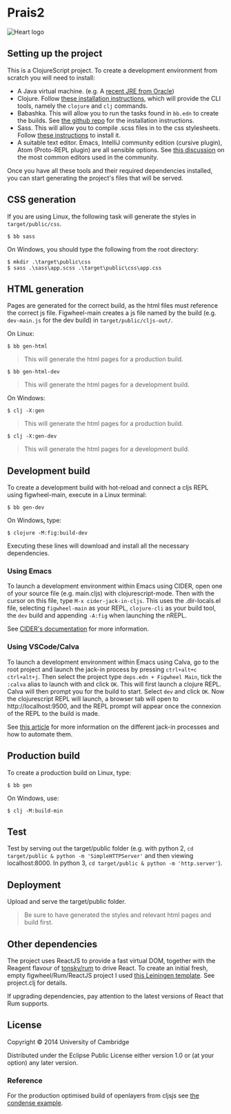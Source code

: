 # Prais2

![Heart logo](https://childrensheartsurgery.info/assets/logo3.png)

## Setting up the project
This is a ClojureScript project. To create a development environment from scratch you will need to install:

* A Java virtual machine. (e.g. A [recent JRE from Oracle](http://www.oracle.com/technetwork/java/javase/downloads/index.html))
* Clojure. Follow [these installation instructions](https://clojure.org/guides/getting_started), which will provide the CLI tools, namely the `clojure` and `clj` commands.
* Babashka. This will allow you to run the tasks found in `bb.edn` to create the builds. See [the github repo](https://github.com/babashka/babashka) for the installation instructions.
* Sass. This will allow you to compile .scss files in to the css stylesheets. Follow [these instructions](https://sass-lang.com/install) to install it.
* A suitable text editor. Emacs, IntelliJ community edition (cursive plugin), Atom (Proto-REPL plugin) are all sensible options. See [this discussion](https://practical.li/clojure/clojure-editors/) on the most common editors used in the community.
>
Once you have all these tools and their required dependencies installed, you can start generating the project's files that will be served.

## CSS generation

If you are using Linux, the following task will generate the styles in `target/public/css`.

```shell
$ bb sass
```

On Windows, you should type the following from the root directory:

```shell
$ mkdir .\target\public\css
$ sass .\sass\app.scss .\target\public\css\app.css
```

## HTML generation

Pages are generated for the correct build, as the html files must reference the correct js file. Figwheel-main creates a js file named by the build (e.g. `dev-main.js` for the dev build) in `target/public/cljs-out/`.

On Linux:

```shell
$ bb gen-html 
```
> This will generate the html pages for a production build.


```shell
$ bb gen-html-dev 
```
> This will generate the html pages for a development build.

On Windows:

```shell
$ clj -X:gen 
```
> This will generate the html pages for a production build.


```shell
$ clj -X:gen-dev 
```
> This will generate the html pages for a development build.


## Development build

To create a development build with hot-reload and connect a cljs REPL using figwheel-main, execute in a Linux terminal:

```shell
$ bb gen-dev
```

On Windows, type:

```shell
$ clojure -M:fig:build-dev
```

Executing these lines will download and install all the necessary dependencies.

### Using Emacs

To launch a development environment within Emacs using CIDER, open one of your source file (e.g. main.cljs) with clojurescript-mode. Then with the cursor on this file, type `M-x cider-jack-in-cljs`.
This uses the .dir-locals.el file, selecting `figwheel-main` as your REPL, `clojure-cli` as your build tool, the `dev` build and appending `-A:fig` when launching the nREPL.

See [CIDER's documentation](https://docs.cider.mx/cider/basics/clojurescript#_clojure_cli_figwheel_main_setup) for more information.

### Using VSCode/Calva

To launch a development environment within Emacs using Calva, go to the root project and launch the jack-in process by pressing `ctrl+alt+c ctrl+alt+j`.
Then select the project type `deps.edn + Figwheel Main`, tick the `:calva` alias to launch with and click `OK`.
This will first launch a clojure REPL. Calva will then prompt you for the build to start. Select `dev` and click `OK`.
Now the clojurescript REPL will launch, a browser tab will open to http://localhost:9500, and the REPL prompt will appear once the connexion of the REPL to the build is made.

See [this article](https://practical.li/blog/posts/clojure-repl-jack-in-or-connect/) for more information on the different jack-in processes and how to automate them.

## Production build

To create a production build on Linux, type:

```shell
$ bb gen 
```

On Windows, use:

```shell
$ clj -M:build-min 
```


<!-- 
The old Leingingen and classic figwheel build is decribed in the commented out section below.


Communicating the risks of infant surgery.
# Updated development builds
## Development builds


> We've switched the main development build to use IntelliJ (community edition with the Cursive plugin) plus Figwheel.
> To run SASS as part of the build follow the Fighwel instructions for working with cursive, but make a
> run configuration that uses script/figwheel.clj rather than script/repl.clj.

> Instructions below are for a SASS-less emacs build. You can switch to this by changing the project.clj
> figwheel dependencies back to the default figwheel setup so figwheel-sidecar is no longer used. If you do this
> you'll also need to add in SASS. Probably easiest to add it to gulp.

There are two development builds - one for [devcards](https://github.com/bhauman/devcards) and one for the PRAIS2 site. The devcards build is good for testing and visualising code and site components. You can switch between these two options at run time.


This is a ClojureScript project. To create a development environment from scratch you will need to install:

* A Java virtual machine. (e.g. A [recent JRE from Oracle](http://www.oracle.com/technetwork/java/javase/downloads/index.html))
* Leiningen. Follow [these installation instructions](http://leiningen.org/), which will provide the `lein` command.
* A suitable text editor. I originally used emacs with an [emacs-live set up](http://overtone.github.io/emacs-live/) for clojurescript development, but later switched to IntelliJ community edition with the Cursive plugin. Another good alternative is the Atom editor with the Proto-REPL plugin.
>
Once you have leiningen installed, get an interactive development environment for running by typing:
```
git clone https://github.com/gmp26/prais2cljs.git prais2
cd prais2
lein figwheel
```
in a terminal or command line window. This will download and install all other dependencies and launch a local development server. 

### Setting up IntelliJ

Create run configuration with options below.

* Change to Clojure Main REPL.
* In Common Option - Parameters add "script/figwheel.clj"

### Switching builds

In a REPL, say `(switch-to-build :devcards)` or `(switch-to-build :dev)`.

### To work with devcards

Open your browser at http://localhost:3449/cards.html to view. Once a browser connects you will have a REPL executing there allowing you to test cljs functions in situ. Use clojure's `in-ns` function to switch namespace to the source file you are working on. Source maps are provided so you are able to step through clojurescript code in Chrome Developer Tools.

### To work with the site
Open your browser at http://localhost:3449/index.html to view.

In both development builds, 
[Figwheel](https://github.com/bhauman/lein-figwheel) gives you live reloading into the browser. 


Production build
----------------

To clean all compiled files:

    lein clean

To create a production build run:

    lein cljsbuild once min

-->

## Test

Test by serving out the target/public folder (e.g. with python 2, `cd target/public & python -m 'SimpleHTTPServer'` and then viewing localhost:8000. In python 3, `cd target/public & python -m 'http.server'`).

## Deployment

Upload and serve the target/public folder.
> Be sure to have generated the styles and relevant html pages and build first.

## Other dependencies

The project uses ReactJS to provide a fast virtual DOM, together with the Reagent flavour
of [tonsky/rum](https://github.com/tonsky/rum) to drive React. To create an initial fresh, empty figwheel/Rum/ReactJS project I used [this Leiningen template](https://github.com/gmp26/fwrum). See project.clj for details.

If upgrading dependencies, pay attention to the latest versions of React that Rum supports.

## License

Copyright © 2014 University of Cambridge

Distributed under the Eclipse Public License either version 1.0 or (at your option) any later version.

### Reference

For the production optimised build of openlayers from cljsjs see [the condense example](https://github.com/condense/example_openlayers_cljsjs). 
